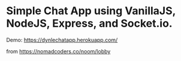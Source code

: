 # Simple Chat App using VanillaJS, NodeJS, Express, and Socket.io.
Demo: <https://dynlechatapp.herokuapp.com/>

from https://nomadcoders.co/noom/lobby
